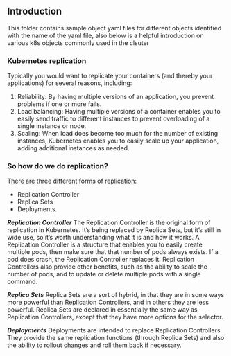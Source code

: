 ## Introduction ##
This folder contains sample object yaml files for different objects identified with the name of the yaml file, also below is a helpful introduction on various k8s objects commonly used in the clsuter

### Kubernetes replication ###
Typically you would want to replicate your containers (and thereby your applications) for several reasons, including:
1. Reliability: By having multiple versions of an application, you prevent problems if one or more fails.
2. Load balancing: Having multiple versions of a container enables you to easily send traffic to different instances to prevent overloading of a single instance or node. 
3. Scaling: When load does become too much for the number of existing instances, Kubernetes enables you to easily scale up your application, adding additional instances as needed.

### So how do we do replication? ###
There are three different forms of replication: 
* Replication Controller
* Replica Sets
* Deployments.

***Replication Controller***
The Replication Controller is the original form of replication in Kubernetes.  It’s being replaced by Replica Sets, but it’s still in wide use, so it’s worth understanding what it is and how it works. A Replication Controller is a structure that enables you to easily create multiple pods, then make sure that that number of pods always exists. If a pod does crash, the Replication Controller replaces it. Replication Controllers also provide other benefits, such as the ability to scale the number of pods, and to update or delete multiple pods with a single command.

***Replica Sets***
Replica Sets are a sort of hybrid, in that they are in some ways more powerful than Replication Controllers, and in others they are less powerful. Replica Sets are declared in essentially the same way as Replication Controllers, except that they have more options for the selector.

***Deployments***
Deployments are intended to replace Replication Controllers.  They provide the same replication functions (through Replica Sets) and also the ability to rollout changes and roll them back if necessary.
